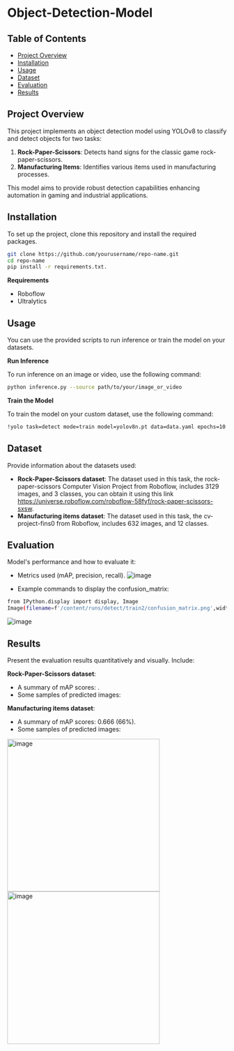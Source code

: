 # Object-Detection-Model
## Table of Contents  
- [Project Overview](#project-overview)  
- [Installation](#installation)
- [Usage](#usage)  
- [Dataset](#dataset)  
- [Evaluation](#evaluation)  
- [Results](#results)  
## Project Overview  
This project implements an object detection model using YOLOv8 to classify and detect objects for two tasks:  
1. **Rock-Paper-Scissors**: Detects hand signs for the classic game rock-paper-scissors.  
2. **Manufacturing Items**: Identifies various items used in manufacturing processes.  

This model aims to provide robust detection capabilities enhancing automation in gaming and industrial applications.  

## Installation  
To set up the project, clone this repository and install the required packages. 
```bash  
git clone https://github.com/yourusername/repo-name.git  
cd repo-name  
pip install -r requirements.txt.
```
 
**Requirements**
- Roboflow
- Ultralytics

## Usage
You can use the provided scripts to run inference or train the model on your datasets.

**Run Inference**

To run inference on an image or video, use the following command:
```bash  
python inference.py --source path/to/your/image_or_video
```

**Train the Model**

To train the model on your custom dataset, use the following command:
```bash  
!yolo task=detect mode=train model=yolov8n.pt data=data.yaml epochs=10 imgsz=640 plots=True
```

## Dataset
Provide information about the datasets used:

- **Rock-Paper-Scissors dataset**: The dataset used in this task, the rock-paper-scissors Computer Vision Project from Roboflow, includes 3129 images, and 3 classes, you can obtain it using this link https://universe.roboflow.com/roboflow-58fyf/rock-paper-scissors-sxsw.
- **Manufacturing items dataset**: The dataset used in this task, the cv-project-fins0 from Roboflow, includes 632 images, and 12 classes.

## Evaluation
Model's performance and how to evaluate it:

- Metrics used (mAP, precision, recall).
![image](https://github.com/user-attachments/assets/672293b1-421c-47e3-a32c-35dd5a144036)

- Example commands to display the confusion_matrix:
```bash  
from IPython.display import display, Image
Image(filename=f'/content/runs/detect/train2/confusion_matrix.png',width=600)
```
![image](https://github.com/user-attachments/assets/e3854d67-30c9-4636-bec4-64707a8d6c66)


## Results
Present the evaluation results quantitatively and visually. Include:

**Rock-Paper-Scissors dataset**:
- A summary of mAP scores: .
- Some samples of predicted images:



**Manufacturing items dataset**:
- A summary of mAP scores: 0.666 (66%).
- Some samples of predicted images:

<img src="https://github.com/user-attachments/assets/b3f01219-754c-4ac2-adb8-a856924ecff6" alt="image" width="350" height="350" /> <img src="https://github.com/user-attachments/assets/0b5d6af4-0824-45df-9a28-c807a11a5861" alt="image" width="350" height="350" />
